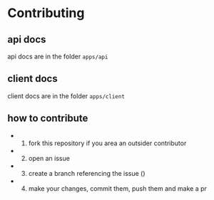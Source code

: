 # Contributing

## api docs
api docs are in the folder `apps/api`

## client docs
client docs are in the folder `apps/client`

## how to contribute
- 1. fork this repository if you area an outsider contributor
- 2. open an issue
- 3. create a branch referencing the issue ()
- 4. make your changes, commit them, push them and make a pr

